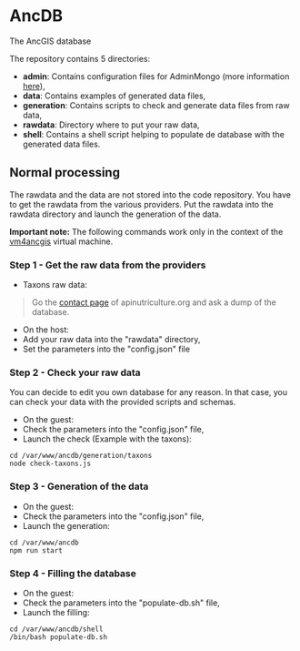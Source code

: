 # AncDB
The AncGIS database

The repository contains 5 directories:
- **admin**: Contains configuration files for AdminMongo (more information [here](./admin/README.md)),
- **data**: Contains examples of generated data files,
- **generation**: Contains scripts to check and generate data files from raw data,
- **rawdata**: Directory where to put your raw data,
- **shell**: Contains a shell script helping to populate de database with the generated data files.

## Normal processing

The rawdata and the data are not stored into the code repository.
You have to get the rawdata from the various providers.
Put the rawdata into the rawdata directory and launch the generation of the data.

**Important note:** The following commands work only in the context of the [vm4ancgis](https://github.com/sgalopin/vm4ancgis) virtual machine.

### Step 1 - Get the raw data from the providers
- Taxons raw data:
> Go the [contact page](https://apinutriculture.org/contact/) of apinutriculture.org and ask a dump of the database.

- On the host:
 - Add your raw data into the "rawdata" directory,
 - Set the parameters into the "config.json" file

### Step 2 - Check your raw data

You can decide to edit you own database for any reason. In that case, you can check your data with the provided scripts and schemas.

- On the guest:
 - Check the parameters into the "config.json" file,
 - Launch the check (Example with the taxons):    
 ```
cd /var/www/ancdb/generation/taxons
node check-taxons.js
```

### Step 3 - Generation of the data

- On the guest:
 - Check the parameters into the "config.json" file,
 - Launch the generation:    
 ```
cd /var/www/ancdb
npm run start
```

### Step 4 - Filling the database

- On the guest:
 - Check the parameters into the "populate-db.sh" file,
 - Launch the filling:    
 ```
cd /var/www/ancdb/shell
/bin/bash populate-db.sh
```
